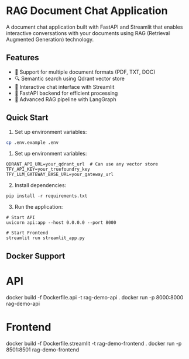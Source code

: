 # RAG Document Chat Application

A document chat application built with FastAPI and Streamlit that enables interactive conversations with your documents using RAG (Retrieval Augmented Generation) technology.

## Features

- 📄 Support for multiple document formats (PDF, TXT, DOC)
- 🔍 Semantic search using Qdrant vector store
- 💬 Interactive chat interface with Streamlit
- 🚀 FastAPI backend for efficient processing
- 🧠 Advanced RAG pipeline with LangGraph

## Quick Start

1. Set up environment variables:

```bash
cp .env.example .env
```


1. Set up environment variables:
```
QDRANT_API_URL=your_qdrant_url  # Can use any vector store
TFY_API_KEY=your_truefoundry_key
TFY_LLM_GATEWAY_BASE_URL=your_gateway_url
```

2. Install dependencies:
```
pip install -r requirements.txt
```


3. Run the application:
```
# Start API
uvicorn api:app --host 0.0.0.0 --port 8000

# Start Frontend
streamlit run streamlit_app.py
```


## Docker Support

# API
docker build -f Dockerfile.api -t rag-demo-api .
docker run -p 8000:8000 rag-demo-api

# Frontend
docker build -f Dockerfile.streamlit -t rag-demo-frontend .
docker run -p 8501:8501 rag-demo-frontend

